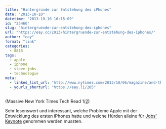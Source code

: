 ```yaml
---
title: "Hintergründe zur Entstehung des iPhones"
date: "2013-10-10"
datetime: "2013-10-10 16:15:09"
id: "25460"
slug: "hintergruende-zur-entstehung-des-iphones"
url: "https://eay.cc/2013/hintergruende-zur-entstehung-des-iphones/"
author: "eay"
format: "link"
categories:
  - 0815
tags:
  - apple
  - iphone
  - steve-jobs
  - technologie
meta:
  - linked_list_url: "http://www.nytimes.com/2013/10/06/magazine/and-then-steve-said-let-there-be-an-iphone.html?_r=0&pagewanted=all"
  - yourls_shorturl: "https://eay.li/285"
---
```


(Massive New York Times Tech Read 1/[2](//eay.cc/2013/das-fuehrungschaos-von-twitter/))

Sehr lesenswert und interessant, welche Probleme Apple mit der Entwicklung des ersten iPhones hatte und welche Hürden alleine für [Jobs' Keynote](http://www.youtube.com/watch?v=t4OEsI0Sc_s) genommen werden mussten.
